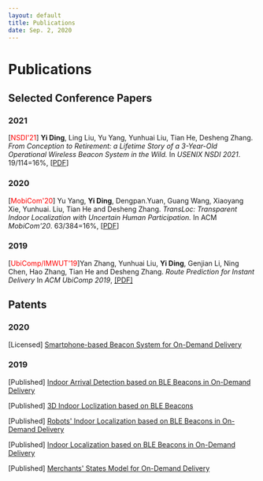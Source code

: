 ```yaml
---
layout: default
title: Publications
date: Sep. 2, 2020
---
```


# Publications

## Selected Conference Papers

### 2021

[<span style="color:red">NSDI'21</span>] **Yi Ding**, Ling Liu, Yu Yang, Yunhuai Liu, Tian He, Desheng Zhang.
*From Conception to Retirement: a Lifetime Story of a 3-Year-Old Operational Wireless Beacon System in the Wild.*
In *USENIX NSDI 2021*. 19/114=16%, [[PDF](Research/Publications/files/nsdi21-submission133-camera-ready.pdf)]

### 2020

[<span style="color:red">MobiCom'20</span>] Yu Yang,  **Yi Ding**, Dengpan.Yuan, Guang Wang, Xiaoyang Xie, Yunhuai. Liu, Tian He and Desheng Zhang.
*TransLoc: Transparent Indoor Localization with Uncertain Human Participation.*
In ACM *MobiCom'20*. 63/384=16%, [[PDF](Research/Publications/files/transloc.pdf)]

### 2019 

[<span style="color:red">UbiComp/IMWUT'19</span>]Yan Zhang, Yunhuai Liu, **Yi Ding**, Genjian Li, Ning Chen, Hao Zhang, Tian He and Desheng Zhang. 
*Route Prediction for Instant Delivery* 
In *ACM UbiComp 2019*, [[PDF]](https://static.aminer.cn/upload/pdf/804/626/236/5d77773b47c8f76646d17f1f_0.pdf)



## Patents

### 2020

[Licensed] [Smartphone-based Beacon System for On-Demand Delivery](http://www.soopat.com/Patent/201910642269)

### 2019

[Published] [Indoor Arrival Detection based on BLE Beacons in On-Demand Delivery](http://www.soopat.com/Patent/201811468343)

[Published] [3D Indoor Loclization based on BLE Beacons ](http://www.soopat.com/Patent/201811474624)

[Published] [Robots' Indoor Localization based on BLE Beacons in On-Demand Delivery](http://www.soopat.com/Patent/201811498024)

[Published] [Indoor Localization based on BLE Beacons in On-Demand Delivery](http://www.soopat.com/Patent/201811513249)

[Published] [Merchants' States Model for On-Demand Delivery](http://www.soopat.com/Patent/201811475912)